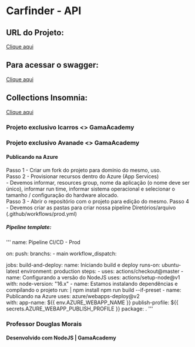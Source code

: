 # Carfinder - API

## URL do Projeto:
[Clique aqui](https://carfinder-api.herokuapp.com/)

## Para acessar o swagger:
[Clique aqui](https://carfinder-api.herokuapp.com/swagger/)

## Collections Insomnia:
[Clique aqui](Insomnia_2022-07-04.yaml)

### Projeto exclusivo Icarros <> GamaAcademy

### Projeto exclusivo Avanade <> GamaAcademy

#### Publicando na Azure

Passo 1 - Criar um fork do projeto para domínio do mesmo, uso. <br>
Passo 2 - Provisionar recursos dentro do Azure (App Services) <br>
    - Devemos informar, resources group, nome da aplicação (o nome deve ser 
    único), informar run time, informar sistema operacional e selecionar o
    tamanho / configuração do hardware alocado. <br>
Passo 3 - Abrir o repositório com o projeto para edição do mesmo.
Passo 4 - Devemos criar as pastas para criar nossa pipeline
    Diretórios/arquivo (.github/workflows/prod.yml) <br>

##### Pipeline template:

'''
name: Pipeline CI/CD - Prod

on:
  push:
    branchs:
      - main
  workflow_dispatch:   

  jobs:
    build-and-deploy:
      name: Iniciando build e deploy
      runs-on: ubuntu-latest
      environment: production
      steps:
      - uses: actions/checkout@master
      - name: Configurando a versão do NodeJS
        uses: actions/setup-node@v1
        with:
          node-version: "16.x"
      - name: Estamos instalando dependências e compilando o projeto
        run: | 
          npm install
          npm run build --if-preset
      - name: Publicando na Azure
        uses: azure/webapps-deploy@v2  
        with:
          app-name: ${{ env.AZURE_WEBAPP_NAME }}
          publish-profile: ${{ secrets.AZURE_WEBAPP_PUBLISH_PROFILE }}
          package: .
'''

### Professor Douglas Morais
#### Desenvolvido com NodeJS | GamaAcademy